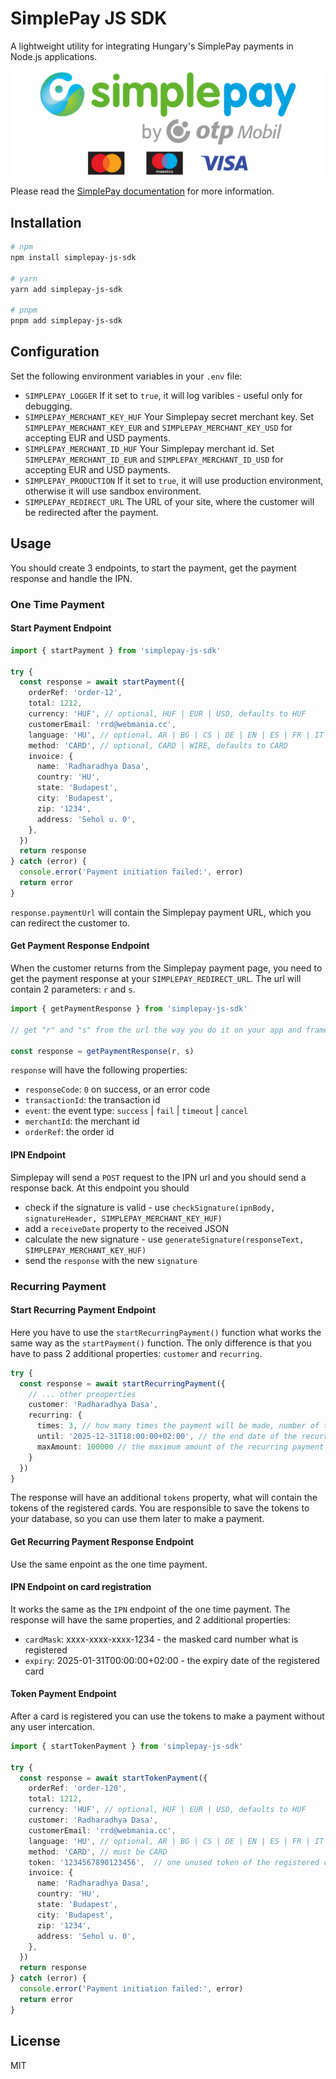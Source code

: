 # SimplePay JS SDK

A lightweight utility for integrating Hungary's SimplePay payments in Node.js applications.

![SimplePay Logo](simplepay_logo.jpg)

Please read the [SimplePay documentation](https://simplepay.hu/fejlesztoknek) for more information.

## Installation

```bash
# npm
npm install simplepay-js-sdk

# yarn
yarn add simplepay-js-sdk

# pnpm
pnpm add simplepay-js-sdk
```

## Configuration

Set the following environment variables in your `.env` file:

- `SIMPLEPAY_LOGGER` If it set to `true`, it will log varibles - useful only for debugging.
- `SIMPLEPAY_MERCHANT_KEY_HUF` Your Simplepay secret merchant key. Set `SIMPLEPAY_MERCHANT_KEY_EUR` and `SIMPLEPAY_MERCHANT_KEY_USD` for accepting EUR and USD payments.
- `SIMPLEPAY_MERCHANT_ID_HUF` Your Simplepay merchant id. Set `SIMPLEPAY_MERCHANT_ID_EUR` and `SIMPLEPAY_MERCHANT_ID_USD` for accepting EUR and USD payments.
- `SIMPLEPAY_PRODUCTION` If it set to `true`, it will use production environment, otherwise it will use sandbox environment.
- `SIMPLEPAY_REDIRECT_URL` The URL of your site, where the customer will be redirected after the payment.

## Usage

You should create 3 endpoints, to start the payment, get the payment response and handle the IPN.

### One Time Payment

#### Start Payment Endpoint

```typescript
import { startPayment } from 'simplepay-js-sdk'

try {
  const response = await startPayment({
    orderRef: 'order-12',
    total: 1212,
    currency: 'HUF', // optional, HUF | EUR | USD, defaults to HUF
    customerEmail: 'rrd@webmania.cc',
    language: 'HU', // optional, AR | BG | CS | DE | EN | ES | FR | IT | HR | HU | PL | RO | RU | SK | TR | ZH, defaults to HU
    method: 'CARD', // optional, CARD | WIRE, defaults to CARD
    invoice: {
      name: 'Radharadhya Dasa',
      country: 'HU',
      state: 'Budapest',
      city: 'Budapest',
      zip: '1234',
      address: 'Sehol u. 0',
    },
  })
  return response
} catch (error) {
  console.error('Payment initiation failed:', error)
  return error
}
```

`response.paymentUrl` will contain the Simplepay payment URL, which you can redirect the customer to.

#### Get Payment Response Endpoint

When the customer returns from the Simplepay payment page, you need to get the payment response at your `SIMPLEPAY_REDIRECT_URL`. The url will contain 2 parameters: `r` and `s`.

```typescript
import { getPaymentResponse } from 'simplepay-js-sdk'

// get "r" and "s" from the url the way you do it on your app and framework

const response = getPaymentResponse(r, s)
```

`response` will have the following properties:

- `responseCode`: `0` on success, or an error code
- `transactionId`: the transaction id
- `event`: the event type: `success` | `fail` | `timeout` | `cancel`
- `merchantId`: the merchant id
- `orderRef`: the order id

#### IPN Endpoint

Simplepay will send a `POST` request to the IPN url and you should send a response back.
At this endpoint you should

- check if the signature is valid - use `checkSignature(ipnBody, signatureHeader, SIMPLEPAY_MERCHANT_KEY_HUF)`
- add a `receiveDate` property to the received JSON
- calculate the new signature - use `generateSignature(responseText, SIMPLEPAY_MERCHANT_KEY_HUF)`
- send the `response` with the new `signature`


### Recurring Payment

#### Start Recurring Payment Endpoint

Here you have to use the `startRecurringPayment()` function what works the same way as the `startPayment()` function. The only difference is that you have to pass 2 additional properties: `customer` and `recurring`.

```typescript
try {
  const response = await startRecurringPayment({
    // ... other preoperties
    customer: 'Radharadhya Dasa',
    recurring: {
      times: 3, // how many times the payment will be made, number of tokens
      until: '2025-12-31T18:00:00+02:00', // the end date of the recurring payment - use the toISO8601DateString() helper function
      maxAmount: 100000 // the maximum amount of the recurring payment
    }
  })
}
```

The response will have an additional `tokens` property, what will contain the tokens of the registered cards.
You are responsible to save the tokens to your database, so you can use them later to make a payment.


#### Get Recurring Payment Response Endpoint

Use the same enpoint as the one time payment.

#### IPN Endpoint on card registration

It works the same as the `IPN` endpoint of the one time payment.
The response will have the same properties, and 2 additional properties:

 - `cardMask`: xxxx-xxxx-xxxx-1234 - the masked card number what is registered
 - `expiry`: 2025-01-31T00:00:00+02:00 - the expiry date of the registered card

 #### Token Payment Endpoint

 After a card is registered you can use the tokens to make a payment without any user intercation.

```typescript
import { startTokenPayment } from 'simplepay-js-sdk'

try {
  const response = await startTokenPayment({
    orderRef: 'order-120',
    total: 1212,
    currency: 'HUF', // optional, HUF | EUR | USD, defaults to HUF
    customer: 'Radharadhya Dasa',
    customerEmail: 'rrd@webmania.cc',
    language: 'HU', // optional, AR | BG | CS | DE | EN | ES | FR | IT | HR | HU | PL | RO | RU | SK | TR | ZH, defaults to HU
    method: 'CARD', // must be CARD
    token: '1234567890123456',  // one unused token of the registered card
    invoice: {
      name: 'Radharadhya Dasa',
      country: 'HU',
      state: 'Budapest',
      city: 'Budapest',
      zip: '1234',
      address: 'Sehol u. 0',
    },
  })
  return response
} catch (error) {
  console.error('Payment initiation failed:', error)
  return error
}
```

## License

MIT
